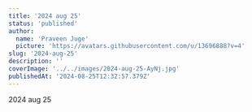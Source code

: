 ```yaml
---
title: '2024 aug 25'
status: 'published'
author:
  name: 'Praveen Juge'
  picture: 'https://avatars.githubusercontent.com/u/13696888?v=4'
slug: '2024-aug-25'
description: ''
coverImage: '../../images/2024-aug-25-AyNj.jpg'
publishedAt: '2024-08-25T12:32:57.379Z'
---
```


2024 aug 25